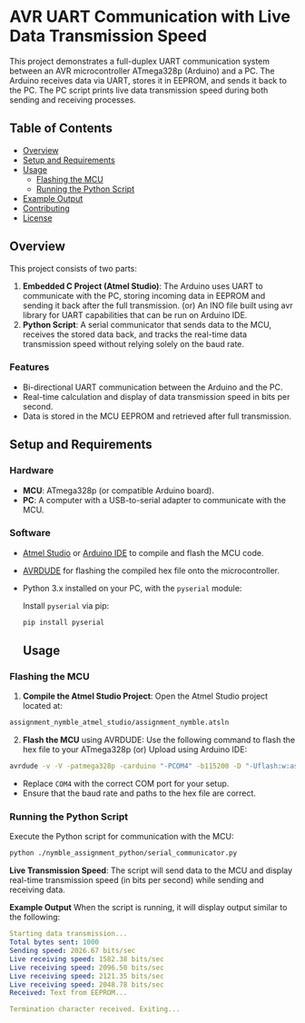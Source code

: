 
# AVR UART Communication with Live Data Transmission Speed

This project demonstrates a full-duplex UART communication system between an AVR microcontroller ATmega328p (Arduino) and a PC. The Arduino receives data via UART, stores it in EEPROM, and sends it back to the PC. The PC script prints live data transmission speed during both sending and receiving processes.

## Table of Contents

- [Overview](#overview)
- [Setup and Requirements](#setup-and-requirements)
- [Usage](#usage)
  - [Flashing the MCU](#flashing-the-mcu)
  - [Running the Python Script](#running-the-python-script)
- [Example Output](#example-output)
- [Contributing](#contributing)
- [License](#license)

## Overview

This project consists of two parts:

1. **Embedded C Project (Atmel Studio)**: The Arduino uses UART to communicate with the PC, storing incoming data in EEPROM and sending it back after the full transmission. (or) An INO file built using avr library for UART capabilities that can be run on Arduino IDE.
2. **Python Script**: A serial communicator that sends data to the MCU, receives the stored data back, and tracks the real-time data transmission speed without relying solely on the baud rate.

### Features

- Bi-directional UART communication between the Arduino and the PC.
- Real-time calculation and display of data transmission speed in bits per second.
- Data is stored in the MCU EEPROM and retrieved after full transmission.


## Setup and Requirements

### Hardware

- **MCU**: ATmega328p (or compatible Arduino board).
- **PC**: A computer with a USB-to-serial adapter to communicate with the MCU.

### Software

- [Atmel Studio](https://www.microchip.com/en-us/tools-resources/develop/microchip-studio) or [Arduino IDE](https://www.arduino.cc/en/software) to compile and flash the MCU code.
- [AVRDUDE](http://www.nongnu.org/avrdude/) for flashing the compiled hex file onto the microcontroller.
- Python 3.x installed on your PC, with the `pyserial` module:
  
  Install `pyserial` via pip:
  ```bash
  pip install pyserial
  ```


  ## Usage

### Flashing the MCU

1.  **Compile the Atmel Studio Project**: Open the Atmel Studio project located at:
    
  ```bash
  assignment_nymble_atmel_studio/assignment_nymble.atsln
  ```
  
2.  **Flash the MCU** using AVRDUDE:
Use the following command to flash the hex file to your ATmega328p (or) Upload using Arduino IDE:
  ```bash
avrdude -v -V -patmega328p -carduino "-PCOM4" -b115200 -D "-Uflash:w:assignment_nymble_atmel_studio\assignment_nymble\Debug\assignment_nymble.hex:i"
```
-   Replace `COM4` with the correct COM port for your setup.
-   Ensure that the baud rate and paths to the hex file are correct.



### Running the Python Script
Execute the Python script for communication with the MCU:
```bash
python ./nymble_assignment_python/serial_communicator.py
```
**Live Transmission Speed**: The script will send data to the MCU and display real-time transmission speed (in bits per second) while sending and receiving data.

**Example Output**
When the script is running, it will display output similar to the following:

```yaml
Starting data transmission...
Total bytes sent: 1000
Sending speed: 2026.67 bits/sec
Live receiving speed: 1582.38 bits/sec
Live receiving speed: 2096.50 bits/sec
Live receiving speed: 2121.35 bits/sec
Live receiving speed: 2048.78 bits/sec
Received: Text from EEPROM... 

Termination character received. Exiting...
```
    
